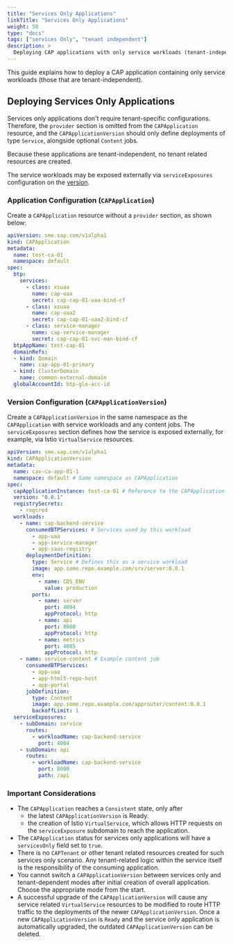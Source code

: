 ```yaml
---
title: "Services Only Applications"
linkTitle: "Services Only Applications"
weight: 50
type: "docs"
tags: ["services Only", "tenant independent"]
description: >
  Deploying CAP applications with only service workloads (tenant-independent).
---
```


This guide explains how to deploy a CAP application containing only service workloads (those that are tenant-independent).

## Deploying Services Only Applications

Services only applications don't require tenant-specific configurations. Therefore, the `provider` section is omitted from the `CAPApplication` resource, and the `CAPApplicationVersion` should only define deployments of type `Service`, alongside optional `Content` jobs.

Because these applications are tenant-independent, no tenant related resources are created.

The service workloads may be exposed externally via `serviceExposures` configuration on the [version](#version-configuration-capapplicationversion).

### Application Configuration (`CAPApplication`)

Create a `CAPApplication` resource without a `provider` section, as shown below:

```yaml
apiVersion: sme.sap.com/v1alpha1
kind: CAPApplication
metadata:
  name: test-ca-01
  namespace: default
spec:
  btp:
    services:
      - class: xsuaa
        name: cap-uaa
        secret: cap-cap-01-uaa-bind-cf
      - class: xsuaa
        name: cap-uaa2
        secret: cap-cap-01-uaa2-bind-cf
      - class: service-manager
        name: cap-service-manager
        secret: cap-cap-01-svc-man-bind-cf
  btpAppName: test-cap-01
  domainRefs:
  - kind: Domain
    name: cap-app-01-primary
  - kind: ClusterDomain
    name: common-external-domain
  globalAccountId: btp-glo-acc-id
```

### Version Configuration (`CAPApplicationVersion`)

Create a `CAPApplicationVersion` in the same namespace as the `CAPApplication` with service workloads and any content jobs. The `serviceExposures` section defines how the service is exposed externally, for example, via Istio `VirtualService` resources.

```yaml
apiVersion: sme.sap.com/v1alpha1
kind: CAPApplicationVersion
metadata:
  name: cav-ca-app-01-1
  namespace: default # Same namespace as CAPApplication
spec:
  capApplicationInstance: test-ca-01 # Reference to the CAPApplication
  version: "0.0.1"
  registrySecrets:
    - regcred
  workloads:
    - name: cap-backend-service
      consumedBTPServices: # Services used by this workload
        - app-uaa
        - app-service-manager
        - app-saas-registry
      deploymentDefinition:
        type: Service # Defines this as a service workload
        image: app.some.repo.example.com/srv/server:0.0.1
        env:
          - name: CDS_ENV
            value: production
        ports:
          - name: server
            port: 4004
            appProtocol: http
          - name: api
            port: 8000
            appProtocol: http
          - name: metrics
            port: 4005
            appProtocol: http
    - name: service-content # Example content job
      consumedBTPServices:
        - app-uaa
        - app-html5-repo-host
        - app-portal
      jobDefinition:
        type: Content
        image: app.some.repo.example.com/approuter/content:0.0.1
        backoffLimit: 1
  serviceExposures:
    - subDomain: service
      routes:
        - workloadName: cap-backend-service
          port: 4004
    - subDomain: api
      routes:
        - workloadName: cap-backend-service
          port: 8000
          path: /api
```

### Important Considerations

* The `CAPApplication` reaches a `Consistent` state, only after
  - the latest `CAPApplicationVersion` is Ready.
  - the creation of Istio `VirtualService`, which allows HTTP requests on the `serviceExposure` subdomain to reach the application.
* The `CAPApplication` status for services only applications will have a `servicesOnly` field set to `true`.
* There is no `CAPTenant` or other tenant related resources created for such services only scenario. Any tenant-related logic within the service itself is the responsibility of the consuming application.
* You cannot switch a `CAPApplicationVersion` between services only and tenant-dependent modes after initial creation of overall application. Choose the appropriate mode from the start.
* A successful upgrade of the `CAPApplicationVersion` will cause any service related `VirtualService` resources to be modified to route HTTP traffic to the deployments of the newer `CAPApplicationVersion`. Once a new `CAPApplicationVersion` is `Ready` and the service only application is automatically upgraded, the outdated `CAPApplicationVersion` can be deleted.
